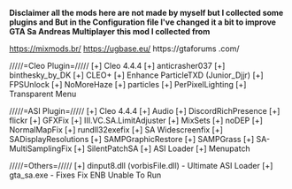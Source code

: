 **Disclaimer all the mods here are not made by myself but I collected some plugins and But in the
Configuration file I've changed it a bit to improve GTA Sa Andreas Multiplayer this mod I collected from**

https://mixmods.br/
https://ugbase.eu/
https://gtaforums .com/


/////=Cleo Plugin=/////
    [+] Cleo 4.4.4
    [+] anticrasher037
	[+] binthesky_by_DK
	[+] CLEO+
	[+] Enhance ParticleTXD (Junior_Djjr)
	[+] FPSUnlock
	[+] NoMoreHaze
	[+] particles
	[+] PerPixelLighting
	[+] Transparent Menu

/////=ASI Plugin=/////
    [+] Cleo 4.4.4
    [+] Audio
	[+] DiscordRichPresence
	[+] flickr
	[+] GFXFix
	[+] III.VC.SA.LimitAdjuster
	[+] MixSets
	[+] noDEP
	[+] NormalMapFix
	[+] rundll32exefix
	[+] SA Widescreenfix
	[+] SADisplayResolutions
	[+] SAMPGraphicRestore
	[+] SAMPGrass
	[+] SA-MultiSamplingFix
	[+] SilentPatchSA
	[+] ASI Loader
    [+] Menupatch
	
/////=Others=/////
    [+] dinput8.dll (vorbisFile.dll)    - Ultimate ASI Loader
	[+] gta_sa.exe                      - Fixes Fix ENB Unable To Run